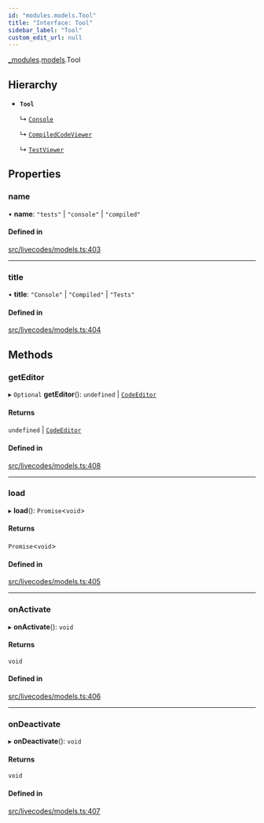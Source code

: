 ```yaml
---
id: "modules.models.Tool"
title: "Interface: Tool"
sidebar_label: "Tool"
custom_edit_url: null
---
```


[_modules](../modules/modules.md).[models](../namespaces/modules.models.md).Tool

## Hierarchy

- **`Tool`**

  ↳ [`Console`](modules.models.Console.md)

  ↳ [`CompiledCodeViewer`](modules.models.CompiledCodeViewer.md)

  ↳ [`TestViewer`](modules.models.TestViewer.md)

## Properties

### name

• **name**: ``"tests"`` \| ``"console"`` \| ``"compiled"``

#### Defined in

[src/livecodes/models.ts:403](https://github.com/live-codes/livecodes/blob/0b19ad3/src/livecodes/models.ts#L403)

___

### title

• **title**: ``"Console"`` \| ``"Compiled"`` \| ``"Tests"``

#### Defined in

[src/livecodes/models.ts:404](https://github.com/live-codes/livecodes/blob/0b19ad3/src/livecodes/models.ts#L404)

## Methods

### getEditor

▸ `Optional` **getEditor**(): `undefined` \| [`CodeEditor`](modules.models.CodeEditor.md)

#### Returns

`undefined` \| [`CodeEditor`](modules.models.CodeEditor.md)

#### Defined in

[src/livecodes/models.ts:408](https://github.com/live-codes/livecodes/blob/0b19ad3/src/livecodes/models.ts#L408)

___

### load

▸ **load**(): `Promise`<`void`\>

#### Returns

`Promise`<`void`\>

#### Defined in

[src/livecodes/models.ts:405](https://github.com/live-codes/livecodes/blob/0b19ad3/src/livecodes/models.ts#L405)

___

### onActivate

▸ **onActivate**(): `void`

#### Returns

`void`

#### Defined in

[src/livecodes/models.ts:406](https://github.com/live-codes/livecodes/blob/0b19ad3/src/livecodes/models.ts#L406)

___

### onDeactivate

▸ **onDeactivate**(): `void`

#### Returns

`void`

#### Defined in

[src/livecodes/models.ts:407](https://github.com/live-codes/livecodes/blob/0b19ad3/src/livecodes/models.ts#L407)
